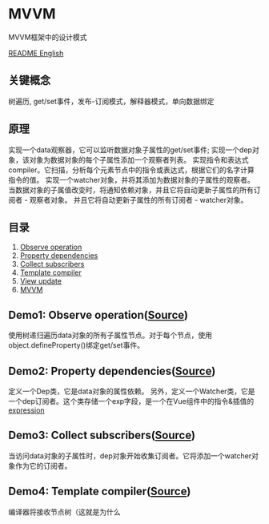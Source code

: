 # MVVM
MVVM框架中的设计模式

[README English](https://github.com/21hook/MVVM/blob/master/README.md)

## 关键概念
树遍历, get/set事件，发布-订阅模式，解释器模式，单向数据绑定

## 原理
实现一个data观察器，它可以监听数据对象子属性的get/set事件;
实现一个dep对象，该对象为数据对象的每个子属性添加一个观察者列表。
实现指令和表达式compiler。它扫描，分析每个元素节点中的指令或表达式，根据它们的名字计算指令的值。
实现一个watcher对象，并将其添加为数据对象的子属性的观察者。当数据对象的子属值改变时，将通知依赖对象，并且它将自动更新子属性的所有订阅者 - 观察者对象。
并且它将自动更新子属性的所有订阅者 - watcher对象。

## 目录
1. [Observe operation](#demo1-observe-operationsource)
2. [Property dependencies](#demo2-property-dependenciessource)
3. [Collect subscribers](#demo3-collect-subscriberssource)
4. [Template compiler](#demo4-template-compilersource) 
5. [View update](#demo5-view-updatesource)
6. [MVVM](##demo6-mvvmsource)

## Demo1: Observe operation([Source](https://github.com/21hook/MVVM/blob/master/demo1))
使用树递归遍历data对象的所有子属性节点。对于每个节点，使用object.defineProperty()绑定get/set事件。

## Demo2: Property dependencies([Source](https://github.com/21hook/MVVM/blob/master/demo2))
定义一个Dep类，它是data对象的属性依赖。
另外，定义一个Watcher类，它是一个dep订阅者。这个类存储一个exp字段，是一个在Vue组件中的指令&插值的[expression](https://en.wikipedia.org/wiki/Expression_(computer_science))

## Demo3: Collect subscribers([Source](https://github.com/21hook/MVVM/blob/master/demo3))
当访问data对象的子属性时，dep对象开始收集订阅者。它将添加一个watcher对象作为它的订阅者。

## Demo4: Template compiler([Source](https://github.com/21hook/MVVM/blob/master/demo4))
编译器将接收节点树（这就是为什么<template>必须具有根标签），并返回token stream。
编译器分析每个指令和插值，然后它将创建一个watcher对象用于计算
他们的每一个的值。创建watcher对象时，它将计算存储表达式的exp字段
指令或插值。因此，将访问data对象的所有子属性。它开始了订阅者收集

## Demo5: View update([Source](https://github.com/21hook/MVVM/blob/master/demo5))
当使用指令或插值中的表达式创建一个watcher对象时，它还绑定一个更新视图函数。
如果data对象的相关子属性发生突变，它的dep对象将会被
通知，然后dep对象的所有订阅者将被更新。最后，每个观察者将调用它的更新
视图函数更新视图。

## Demo6: MVVM([Source](https://github.com/21hook/MVVM/blob/master/demo6))
Vue实例的主程序。它需要遍历数据对象的所有子属性，如图所示
(Demo1)(# demo1-observe-operationsource)。然后，开始编译模板以收集
数据对象的每个子属性的订阅者，如[Demo4](# Demo4 -template-compile ersource)所示。

## MVVM architecture
- watcher订阅者收集
```
          init              trigger get event              add subscribers
Template --------> Watcher  ------------------> Observe --------------------> Dep 
```

- 单向数据绑定
```
       set                     notify              update           view update
Data -------> Observe --------------------> Dep  ---------> Watcher -------------> View
```

## License
MIT

## Reference 
[1] *Design patterns: elements of reusable object-oriented software* <br>
[2] <<JavaScript设计模式与开发实践>> <br>
[3] Wikipedia [Observer pattern](https://en.wikipedia.org/wiki/Observer_pattern)
